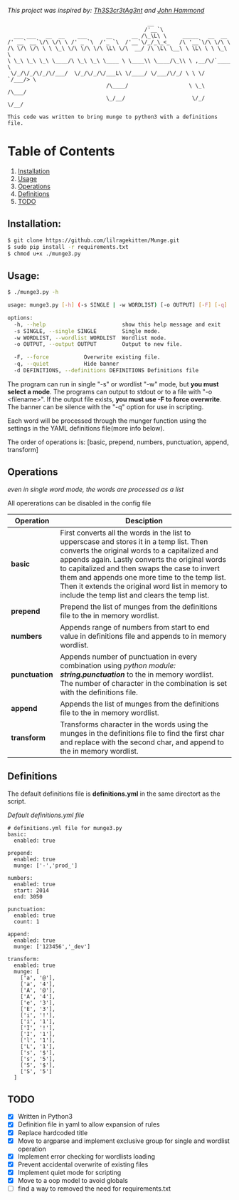 *This project was inspired by: [Th3S3cr3tAg3nt](https://github.com/Th3S3cr3tAg3nt/Munge) and [John Hammond](https://www.youtube.com/watch?v=nNvhK1LUD48)*  

```
                                            __                          
                                           /'__`\                        
  ___ ___   __  __    ___      __      __ /\_\L\ \     _____   __  __    
/' __` __`\/\ \/\ \ /' _ `\  /'_ `\  /'__`\/_/_\_<_   /\ '__`\/\ \/\ \   
/\ \/\ \/\ \ \ \_\ \/\ \/\ \/\ \L\ \/\  __/ /\ \L\ \__\ \ \L\ \ \ \_\ \  
\ \_\ \_\ \_\ \____/\ \_\ \_\ \____ \ \____\\ \____/\_\\ \ ,__/\/`____ \ 
 \/_/\/_/\/_/\/___/  \/_/\/_/\/___L\ \/____/ \/___/\/_/ \ \ \/  `/___/> \
                               /\____/                   \ \_\     /\___/
                               \_/__/                     \/_/     \/__/ 
  
This code was written to bring munge to python3 with a definitions file.
```

# Table of Contents
1. [Installation](#Installation)
2. [Usage](#Usage)
3. [Operations](#Operations)
4. [Definitions](#Definitions)
5. [TODO](#TODO)

## Installation:
```bash
$ git clone https://github.com/lilragekitten/Munge.git
$ sudo pip install -r requirements.txt
$ chmod u+x ./munge3.py
```

## Usage:
```bash
$ ./munge3.py -h

usage: munge3.py [-h] (-s SINGLE | -w WORDLIST) [-o OUTPUT] [-F] [-q] [-d DEFINITIONS]

options:
  -h, --help                        show this help message and exit
  -s SINGLE, --single SINGLE        Single mode.
  -w WORDLIST, --wordlist WORDLIST  Wordlist mode.
  -o OUTPUT, --output OUTPUT        Output to new file.

  -F, --force           Overwrite existing file.
  -q, --quiet           Hide banner
  -d DEFINITIONS, --definitions DEFINITIONS Definitions file
```
The program can run in single "-s" or wordlist "-w" mode, but **you must select a mode**. The programs can output to stdout or to a file with "-o \<filename\>". If the output file exists, **you must use -F to force overwrite**. The banner can be silence with the "-q" option for use in scripting.

Each word will be processed through the munger function using the settings in the YAML definitions file(more info below).

The order of operations is: [basic, prepend, numbers, punctuation, append, transform]

## Operations
*even in single word mode, the words are processed as a list*  

All opererations can be disabled in the config file  

| Operation | Desciption |
|-----------|------------| 
| **basic** | First converts all the words in the list to upperscase and stores it in a temp list. Then converts the original words to a capitalized and appends again. Lastly converts the original words to capitalized and then swaps the case to invert them and appends one more time to the temp list. Then it extends the original word list in memory to include the temp list and clears the temp list. |
|**prepend**|Prepend the list of munges from the definitions file to the in memory wordlist.|
|**numbers**|Appends range of numbers from start to end value in definitions file and appends to in memory wordlist.| 
|**punctuation**|Appends number of punctuation in every combination using *python module: **string.punctuation*** to the in memory wordlist. The number of character in the combination is set with the definitions file.|
|**append**|Appends the list of munges from the definitions file to the in memory wordlist.|
|**transform**|Transforms character in the words using the munges in the definitions file to find the first char and replace with the second char, and append to the in memory wordlist.|  

## Definitions
The default definitions file is **definitions.yml** in the same directort as the script.

*Default definitions.yml file*
```
# definitions.yml file for munge3.py
basic:
  enabled: true

prepend:
  enabled: true
  munge: ['-','prod_']

numbers:
  enabled: true
  start: 2014
  end: 3050

punctuation:
  enabled: true
  count: 1

append:
  enabled: true
  munge: ['123456','_dev']

transform: 
  enabled: true
  munge: [
    ['a', '@'],
    ['a', '4'],
    ['A', '@'],
    ['A', '4'],
    ['e', '3'],
    ['E', '3'],
    ['i', '!'],
    ['i', '1'],
    ['I', '!'],
    ['I', '1'],
    ['l', '1'],
    ['L', '1'],
    ['s', '$'],
    ['s', '5'],
    ['S', '$'],
    ['S', '5']
  ]
```

## TODO
- [x] Written in Python3
- [x] Definition file in yaml to allow expansion of rules
- [x] Replace hardcoded title
- [x] Move to argparse and implement exclusive group for single and wordlist operation
- [x] Implement error checking for wordlists loading
- [x] Prevent accidental overwrite of existing files
- [x] Implement quiet mode for scripting
- [x] Move to a oop model to avoid globals
- [ ] find a way to removed the need for requirements.txt

